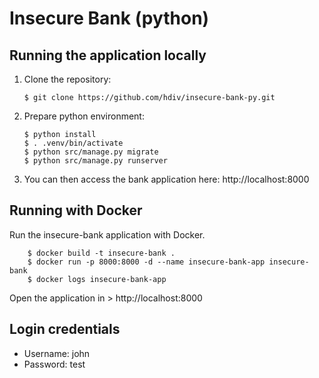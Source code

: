# Insecure Bank (python)

## Running the application locally

1.  Clone the repository:

        $ git clone https://github.com/hdiv/insecure-bank-py.git

2.  Prepare python environment:

        $ python install
        $ . .venv/bin/activate
        $ python src/manage.py migrate 
        $ python src/manage.py runserver 

3.  You can then access the bank application here: http://localhost:8000

## Running with Docker

Run the insecure-bank application with Docker.

        $ docker build -t insecure-bank .
        $ docker run -p 8000:8000 -d --name insecure-bank-app insecure-bank
        $ docker logs insecure-bank-app

Open the application in > http://localhost:8000

## Login credentials

-   Username: john
-   Password: test
